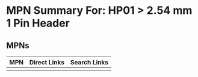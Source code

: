 



# MPN Summary For: HP01 > 2.54 mm 1 Pin Header

## MPNs
  

|MPN|Direct Links|Search Links|
| :--- | :--- | :--- |
||||

